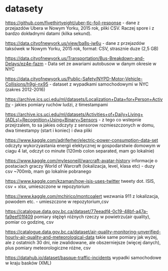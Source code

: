 # datasety

https://github.com/fivethirtyeight/uber-tlc-foil-response - dane z przejazdów Ubera w Nowym Yorku, 2015 rok, pliki CSV. Raczej spore i z bardzo dokładnymi datami (kilka sekund).

https://data.cityofnewyork.us/view/ba8s-jw6u - dane z przejazdów taksówek w Nowym Yorku, 2015 rok, format: CSV, strasznie duze (2,5 GB)

https://data.cityofnewyork.us/Transportation/Bus-Breakdown-and-Delays/ez4e-fazm - Data set ze awariami autobusow w danym okresie w NYC

https://data.cityofnewyork.us/Public-Safety/NYPD-Motor-Vehicle-Collisions/h9gi-nx95 - dataset z wypadkami samochodowymi w NYC (zakres 2012-2016)

https://archive.ics.uci.edu/ml/datasets/Localization+Data+for+Person+Activity - jakies pomiary ruchów ludzi, z timestampami

https://archive.ics.uci.edu/ml/datasets/Activities+of+Daily+Living+(ADLs)+Recognition+Using+Binary+Sensors - z tego co wstepnie przejrzalem, to sa jakies odczyty z sensorow rozmieszczonych w domu, dwa timestampy (start i koniec) i dwa pliki

https://www.kaggle.com/adriferher/electric-power-consumption-data-set
odczyty wykorzyastania energii elektycznej w gospodarstwie domowym w ciagu 4 lat, odczyt co minute (120mb colon separated, mam go lokalnie)

https://www.kaggle.com/mylesoneill/warcraft-avatar-history
informacje o postaciach graczy World of Warcraft (lokalizacja, level, klasa etc) - duzy csv ~700mb, mam go lokalnie pobranego

https://www.kaggle.com/kzaman/how-isis-uses-twitter
tweety dot. ISIS, csv + xlsx, umieszczone w repozytorium

https://www.kaggle.com/mchirico/montcoalert
wezwania 911 z lokalizacja, powodem etc. - umieszczone w repozytorium,csv

https://catalogue.data.gov.bc.ca/dataset/77eeadf4-0c19-48bf-a47a-fa9eef01f409
pomiary stężęń różnych rzeczy w powietrzu(air quality), pomiar co godzinę, csv

https://catalogue.data.gov.bc.ca/dataset/air-quality-monitoring-unverified-hourly-air-quality-and-meteorological-data
takie same pomiary jak wyżej, ale z ostatnich 30 dni, nie zwalidowane, ale obszerniejsze (więcej danych), plus pomiary meteorologiczne różne, csv

https://datahub.io/dataset/basque-traffic-incidents
wypadki samochodowe w kraju basków (XML)



